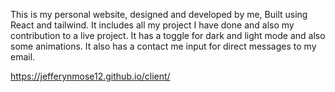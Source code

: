 This is my personal website, designed and developed by me,
Built using React and tailwind.
It includes all my project I have done and also my contribution to a live project.
It has a toggle for dark and light mode and also some animations.
It also has a contact me input for direct messages to my email.


https://jefferynmose12.github.io/client/
